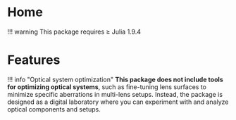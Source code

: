 # Home

!!! warning
    This package requires ≥ Julia 1.9.4

# Features

!!! info "Optical system optimization"
    **This package does not include tools for optimizing optical systems**, such as fine-tuning lens surfaces to minimize specific aberrations in multi-lens setups. Instead, the package is designed as a digital laboratory where you can experiment with and analyze optical components and setups.